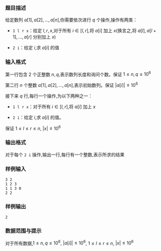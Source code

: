 ### 题目描述

给定数列 $a[1], a[2], \dots, a[n]$,你需要依次进行 $q$ 个操作,操作有两类：

+ `1 l r x`：给定 $l,r,x$,对于所有 $i\in[l,r]$,将 $a[i]$ 加上 $x$(换言之,将 $a[l], a[l+1], \dots, a[r]$ 分别加上 $x$)

+ `2 i`：给定 $i$,求 $a[i]$ 的值

### 输入格式
第一行包含 $2$ 个正整数 $n,q$,表示数列长度和询问个数。保证 $1\le n,q\le 10^6$

第二行 $n$ 个整数 $a[1], a[2], \dots, a[n]$,表示初始数列。保证 $|a[i]|\le 10^6$

接下来 $q$ 行,每行一个操作,为以下两种之一：

+ `1 l r x`：对于所有 $i\in[l,r]$,将 $a[i]$ 加上 $x$

+ `2 i`：给定 $i$,求 $a[i]$ 的值。

保证 $1\le l\le r\le n,$ $|x|\le 10^6$
### 输出格式
对于每个 `2 i` 操作,输出一行,每行有一个整数,表示所求的结果

### 样例输入
```
3 2
1 2 3
1 1 3 0
2 2
```

### 样例输出
```
2
```
### 数据范围与提示
对于所有数据,$1\le n,q\le 10^6,$ $|a[i]|\le 10^6$, $1\le l\le r\le n,$ $|x|\le 10^6$
